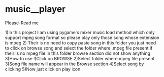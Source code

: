 # music__player 
Please-Read me

1)In this project I am using pygame's mixer music load method which only support mpeg song format so please play only those song whose extension is mpeg 
2) Their is no need to copy paste song in this folder you just need to click on browse song and select the folder where .mpeg file present if their is no mpeg file in this folder browse section did not show anything
3)How to use
!)Click on BROWSE
2)Select folder where mpeg file present
3)Song file name will appear in the Browse section
4)Select song by clicking
5)Now just click on play icon
